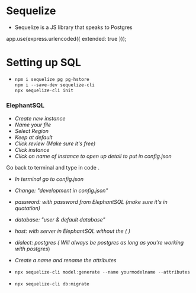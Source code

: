 # Sequelize

-   Sequelize is a JS library that speaks to Postgres

app.use(express.urlencoded({ extended: true }));

# Setting up SQL

-   ```javascript
    npm i sequelize pg pg-hstore
    npm i --save-dev sequelize-cli
    npx sequelize-cli init
    ```

### ElephantSQL

-   _Create new instance_
-   _Name your file_
-   _Select Region_
-   _Keep at default_
-   _Click review (Make sure it's free)_
-   _Click instance_
-   _Click on name of instance to open up detail to put in config.json_

Go back to terminal and type in code .

-   _In terminal go to config.json_

-   _Change: "development in config.json"_

-   _password: with password from ElephantSQL (make sure it's in quotation)_

-   _database: "user & default database"_

-   _host: with server in ElephantSQL without the ( )_

-   _dialect: postgres ( Will always be postgres as long as you're working with postgres_)

-   _Create a name and rename the attributes_

-   ```javascript
    npx sequelize-cli model:generate --name yourmodelname --attributes name:string,type:string
    ```

-   ```javascript
    npx sequelize-cli db:migrate
    ```
